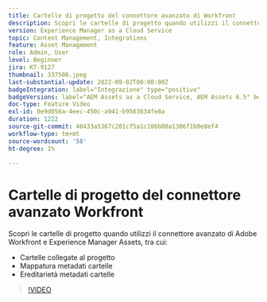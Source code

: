 ```yaml
---
title: Cartelle di progetto del connettore avanzato di Workfront
description: Scopri le cartelle di progetto quando utilizzi il connettore avanzato di Adobe Workfront e Experience Manager Assets.
version: Experience Manager as a Cloud Service
topic: Content Management, Integrations
feature: Asset Management
role: Admin, User
level: Beginner
jira: KT-9127
thumbnail: 337586.jpeg
last-substantial-update: 2022-09-02T00:00:00Z
badgeIntegration: label="Integrazione" type="positive"
badgeVersions: label="AEM Assets as a Cloud Service, AEM Assets 6.5" before-title="false"
doc-type: Feature Video
exl-id: 0e9d056a-4eec-450c-a941-b9563634fe8a
duration: 1222
source-git-commit: 48433a5367c281cf5a1c106b08a1306f1b0e8ef4
workflow-type: tm+mt
source-wordcount: '58'
ht-degree: 1%

---
```


# Cartelle di progetto del connettore avanzato Workfront

Scopri le cartelle di progetto quando utilizzi il connettore avanzato di Adobe Workfront e Experience Manager Assets, tra cui:

+ Cartelle collegate al progetto
+ Mappatura metadati cartelle
+ Ereditarietà metadati cartelle

>[!VIDEO](https://video.tv.adobe.com/v/337586?quality=12&learn=on)
